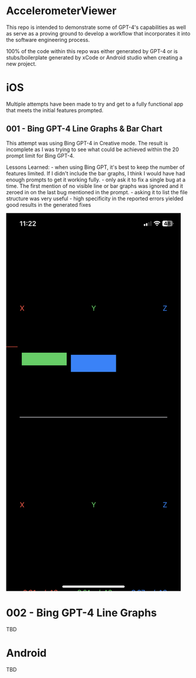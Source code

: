 # AccelerometerViewer
This repo is intended to demonstrate some of GPT-4's capabilities as well as serve as a proving ground to develop a workflow that incorporates it into the software engineering process.

100% of the code within this repo was either generated by GPT-4 or is stubs/boilerplate generated by xCode or Android studio when creating a new project.
 
# iOS
Multiple attempts have been made to try and get to a fully functional app that meets the initial features prompted.

## 001 - Bing GPT-4 Line Graphs & Bar Chart
This attempt was using Bing GPT-4 in Creative mode. The result is incomplete as I was trying to see what could be achieved within the 20 prompt limit for Bing GPT-4.

Lessons Learned:
    - when using Bing GPT, it's best to keep the number of features limited. If I didn't include the bar graphs, I think I would have had enough prompts to get it working fully.
    - only ask it to fix a single bug at a time. The first mention of no visible line or bar graphs was ignored and it zeroed in on the last bug mentioned in the prompt.
    - asking it to list the file structure was very useful
    - high specificity in the reported errors yielded good results in the generated fixes

![ios_001.PNG](./iOS/001/ios_001.PNG)

# 002 - Bing GPT-4 Line Graphs
TBD

# Android
TBD

